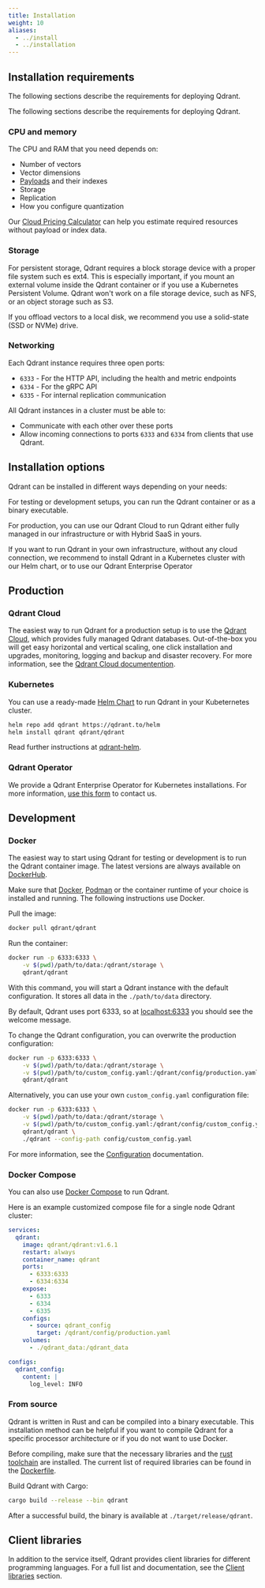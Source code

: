 ```yaml
---
title: Installation
weight: 10
aliases:
  - ../install
  - ../installation
---
```


## Installation requirements

The following sections describe the requirements for deploying Qdrant.

The following sections describe the requirements for deploying Qdrant.

### CPU and memory

The CPU and RAM that you need depends on:

- Number of vectors
- Vector dimensions
- [Payloads](/documentation/concepts/payload/) and their indexes
- Storage
- Replication
- How you configure quantization

Our [Cloud Pricing Calculator](https://cloud.qdrant.io/calculator) can help you estimate required resources without payload or index data.

### Storage

For persistent storage, Qdrant requires a block storage device with a proper file system such es ext4. This is especially important, if you mount an external volume inside the Qdrant container or if you use a Kubernetes Persistent Volume.
Qdrant won't work on a file storage device, such as NFS, or an object storage such as S3.

If you offload vectors to a local disk, we recommend you use a solid-state (SSD or NVMe) drive.

### Networking

Each Qdrant instance requires three open ports:

* `6333` - For the HTTP API, including the health and metric endpoints
* `6334` - For the gRPC API
* `6335` - For internal replication communication

All Qdrant instances in a cluster must be able to:

- Communicate with each other over these ports
- Allow incoming connections to ports `6333` and `6334` from clients that use Qdrant.

## Installation options

Qdrant can be installed in different ways depending on your needs:

For testing or development setups, you can run the Qdrant container or as a binary executable. 

For production, you can use our Qdrant Cloud to run Qdrant either fully managed in our infrastructure or with Hybrid SaaS in yours. 

If you want to run Qdrant in your own infrastructure, without any cloud connection, we recommend to install Qdrant in a Kubernetes cluster with our Helm chart, or to use our Qdrant Enterprise Operator

## Production

### Qdrant Cloud

The easiest way to run Qdrant for a production setup is to use the [Qdrant Cloud](https://qdrant.to/cloud), which provides fully managed Qdrant databases. Out-of-the-box you will get easy horizontal and vertical scaling, one click installation and upgrades, monitoring, logging and backup and disaster recovery. For more information, see the [Qdrant Cloud documentention](../../cloud).

### Kubernetes

You can use a ready-made [Helm Chart](https://helm.sh/docs/) to run Qdrant in your Kubeternetes cluster.

```bash
helm repo add qdrant https://qdrant.to/helm
helm install qdrant qdrant/qdrant
```

Read further instructions at [qdrant-helm](https://github.com/qdrant/qdrant-helm/tree/main/charts/qdrant).

### Qdrant Operator

We provide a Qdrant Enterprise Operator for Kubernetes installations. For more information, [use this form](https://qdrant.to/contact-us) to contact us.

## Development

### Docker

The easiest way to start using Qdrant for testing or development is to run the Qdrant container image.
The latest versions are always available on [DockerHub](https://hub.docker.com/r/qdrant/qdrant/tags?page=1&ordering=last_updated).

Make sure that [Docker](https://docs.docker.com/engine/install/), [Podman](https://podman.io/docs/installation) or the container runtime of your choice is installed and running. The following instructions use Docker.

Pull the image:

```bash
docker pull qdrant/qdrant
```

Run the container:

```bash
docker run -p 6333:6333 \
    -v $(pwd)/path/to/data:/qdrant/storage \
    qdrant/qdrant
```

With this command, you will start a Qdrant instance with the default configuration.
It stores all data in the `./path/to/data` directory.

By default, Qdrant uses port 6333, so at [localhost:6333](http://localhost:6333) you should see the welcome message.

To change the Qdrant configuration, you can overwrite the production configuration:

```bash
docker run -p 6333:6333 \
    -v $(pwd)/path/to/data:/qdrant/storage \
    -v $(pwd)/path/to/custom_config.yaml:/qdrant/config/production.yaml \
    qdrant/qdrant
```

Alternatively, you can use your own `custom_config.yaml` configuration file:

```bash
docker run -p 6333:6333 \
    -v $(pwd)/path/to/data:/qdrant/storage \
    -v $(pwd)/path/to/custom_config.yaml:/qdrant/config/custom_config.yaml \
    qdrant/qdrant \
    ./qdrant --config-path config/custom_config.yaml
```

For more information, see the [Configuration](/documentation/guides/configuration/) documentation.

### Docker Compose

You can also use [Docker Compose](https://docs.docker.com/compose/) to run Qdrant.

Here is an example customized compose file for a single node Qdrant cluster:

```yaml
services:
  qdrant:
    image: qdrant/qdrant:v1.6.1
    restart: always
    container_name: qdrant
    ports:
      - 6333:6333
      - 6334:6334
    expose:
      - 6333
      - 6334
      - 6335
    configs:
      - source: qdrant_config
        target: /qdrant/config/production.yaml
    volumes:
      - ./qdrant_data:/qdrant_data

configs:
  qdrant_config:
    content: |
      log_level: INFO  
```

### From source

Qdrant is written in Rust and can be compiled into a binary executable.
This installation method can be helpful if you want to compile Qdrant for a specific processor architecture or if you do not want to use Docker.

Before compiling, make sure that the necessary libraries and the [rust toolchain](https://www.rust-lang.org/tools/install) are installed.
The current list of required libraries can be found in the [Dockerfile](https://github.com/qdrant/qdrant/blob/master/Dockerfile).

Build Qdrant with Cargo:

```bash
cargo build --release --bin qdrant
```

After a successful build, the binary is available at `./target/release/qdrant`.

## Client libraries

In addition to the service itself, Qdrant provides client libraries for different programming languages. For a full list and documentation, see the [Client libraries](../../interfaces/#client-libraries) section.
